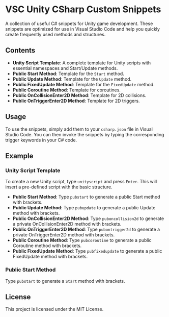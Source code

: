 # VSC Unity CSharp Custom Snippets

A collection of useful C# snippets for Unity game development. These snippets are optimized for use in Visual Studio Code and help you quickly create frequently used methods and structures.

## Contents

- **Unity Script Template**: A complete template for Unity scripts with essential namespaces and Start/Update methods.
- **Public Start Method**: Template for the `Start` method.
- **Public Update Method**: Template for the `Update` method.
- **Public FixedUpdate Method**: Template for the `FixedUpdate` method.
- **Public Coroutine Method**: Template for coroutines.
- **Public OnCollisionEnter2D Method**: Template for 2D collisions.
- **Public OnTriggerEnter2D Method**: Template for 2D triggers.

## Usage

To use the snippets, simply add them to your `csharp.json` file in Visual Studio Code. You can then invoke the snippets by typing the corresponding trigger keywords in your C# code.

## Example

### Unity Script Template

To create a new Unity script, type `unityscript` and press `Enter`. This will insert a pre-defined script with the basic structure.

- **Public Start Method**: Type `pubstart` to generate a public Start method with brackets.
- **Public Update Method**: Type `pubupdate` to generate a public Update method with brackets.
- **Public OnCollisionEnter2D Method**: Type `puboncollision2d` to generate a private OnCollisionEnter2D method with brackets.
- **Public OnTriggerEnter2D Method**: Type `pubontrigger2d` to generate a private OnTriggerEnter2D method with brackets.
- **Public Coroutine Method**: Type `pubcoroutine` to generate a public Coroutine method with brackets.
- **Public FixedUpdate Method**: Type `pubfixedupdate` to generate a public FixedUpdate method with brackets.


### Public Start Method

Type `pubstart` to generate a `Start` method with brackets.

## License

This project is licensed under the MIT License.
